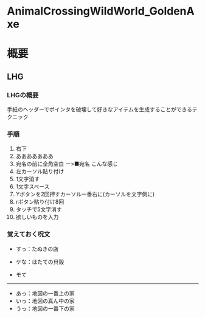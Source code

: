 
# AnimalCrossingWildWorld_GoldenAxe

# 概要

## LHG

### LHGの概要

手紙のヘッダーでポインタを破壊して好きなアイテムを生成することができるテクニック

### 手順

1. 右下
2. あああああああ
3. 宛名の前に全角空白  ー>■宛名  こんな感じ
4. 左カーソル貼り付け
5. 1文字消す
6. 1文字スペース
7. Yボタンを2回押すカーソル一番右に(カーソルを文字側に)
8. rボタン貼り付け8回
9. タッチで5文字消す
10. 欲しいものを入力

### 覚えておく呪文

- すっ：たぬきの店
- ケな：ほたての貝殻

- モて

---

- あっ：地図の一番上の家
- いっ：地図の真ん中の家
- うっ：地図の一番下の家
